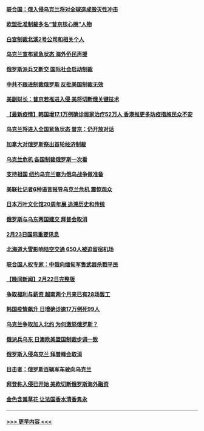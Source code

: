 #### [联合国：俄入侵乌克兰将对全球造成毁灭性冲击](../pages/prog202/a103355748.md?t=02240750) 
#### [欧盟批准制裁多名“普京核心圈”人物](../pages/prog202/a103355554.md?t=02240750) 
#### [白宫制裁北溪2号公司和相关个人](../pages/prog202/a103355708.md?t=02240750) 
#### [乌克兰宣布紧急状态 海外侨民声援](../pages/prog202/a103355616.md?t=02240750) 
#### [俄罗斯派兵又断交 国际社会启动制裁](../pages/prog202/a103355584.md?t=02240750) 
#### [中共不跟进制裁俄罗斯 反批美国制裁无效](../pages/prog202/a103355545.md?t=02240750) 
#### [美副财长：普京若推进入侵 美将切断俄关键技术](../pages/prog202/a103355448.md?t=02240750) 
#### [【最新疫情】韩国增17.1万例确诊居家治疗52万人 香港推更多防疫措施民众不安](../pages/prog202/a103355571.md?t=02240750) 
#### [乌克兰将进入全国紧急状态 普京：仍开放对话](../pages/prog202/a103355491.md?t=02240750) 
#### [加拿大对俄罗斯祭出首轮经济制裁](../pages/prog202/a103355461.md?t=02240750) 
#### [乌克兰危机 各国制裁俄罗斯一次看](../pages/prog202/a103355157.md?t=02240750) 
#### [支持祖国 纽约乌克兰裔为俄乌战争做准备](../pages/prog202/a103355290.md?t=02240750) 
#### [美联社记者6种语言报导乌克兰危机 震惊观众](../pages/prog202/a103355281.md?t=02240750) 
#### [日本万叶文化馆20周年展 追溯历史和传统](../pages/prog202/a103355366.md?t=02240750) 
#### [俄罗斯与乌东两国建交 拜普会取消](../pages/prog202/a103355320.md?t=02240750) 
#### [2月23日国际重要讯息](../pages/prog202/a103355318.md?t=02240750) 
#### [北海道大雪影响陆空交通 650人被迫留宿机场](../pages/prog202/a103355229.md?t=02240750) 
#### [联合国人权专家：中俄向缅甸军售武器杀戮平民](../pages/prog202/a103355205.md?t=02240750) 
#### [【晚间新闻】2月22日完整版](../pages/prog202/a103355048.md?t=02240750) 
#### [争取福利与薪资 越南两个月来已有28场罢工](../pages/prog202/a103355143.md?t=02240750) 
#### [韩国疫情飙升 日增确诊逾17万例死99人](../pages/prog202/a103355141.md?t=02240750) 
#### [乌克兰争取加入北约 为何激怒俄罗斯？](../pages/prog202/a103355123.md?t=02240750) 
#### [俄派兵乌东 日澳欧美盟国制裁步调一致](../pages/prog202/a103354884.md?t=02240750) 
#### [俄罗斯入侵乌克兰 拜普峰会取消](../pages/prog202/a103355077.md?t=02240750) 
#### [目击者：俄罗斯百辆军车驶向乌克兰](../pages/prog202/a103355021.md?t=02240750) 
#### [拜登称入侵已开始 美欧切断俄罗斯海外融资](../pages/prog202/a103354958.md?t=02240750) 
#### [金色含羞草花 让法国香水清香隽永](../pages/prog202/a103354836.md?t=02240750) 

----
#### [ >>> 更早内容 <<< ](../indexes/prog202-earlier.md)
